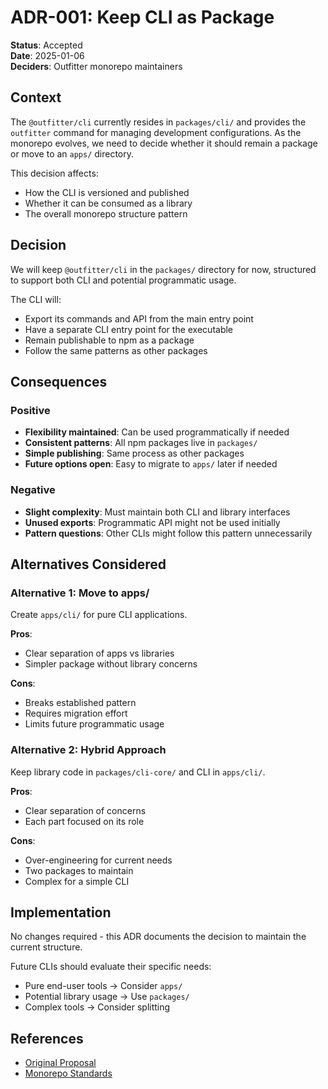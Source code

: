 # ADR-001: Keep CLI as Package

**Status**: Accepted  
**Date**: 2025-01-06  
**Deciders**: Outfitter monorepo maintainers

## Context

The `@outfitter/cli` currently resides in `packages/cli/` and provides the
`outfitter` command for managing development configurations. As the monorepo evolves,
we need to decide whether it should remain a package or move to an `apps/`
directory.

This decision affects:

- How the CLI is versioned and published
- Whether it can be consumed as a library
- The overall monorepo structure pattern

## Decision

We will keep `@outfitter/cli` in the `packages/` directory for now, structured
to support both CLI and potential programmatic usage.

The CLI will:

- Export its commands and API from the main entry point
- Have a separate CLI entry point for the executable
- Remain publishable to npm as a package
- Follow the same patterns as other packages

## Consequences

### Positive

- **Flexibility maintained**: Can be used programmatically if needed
- **Consistent patterns**: All npm packages live in `packages/`
- **Simple publishing**: Same process as other packages
- **Future options open**: Easy to migrate to `apps/` later if needed

### Negative

- **Slight complexity**: Must maintain both CLI and library interfaces
- **Unused exports**: Programmatic API might not be used initially
- **Pattern questions**: Other CLIs might follow this pattern unnecessarily

## Alternatives Considered

### Alternative 1: Move to apps/

Create `apps/cli/` for pure CLI applications.

**Pros**:

- Clear separation of apps vs libraries
- Simpler package without library concerns

**Cons**:

- Breaks established pattern
- Requires migration effort
- Limits future programmatic usage

### Alternative 2: Hybrid Approach

Keep library code in `packages/cli-core/` and CLI in `apps/cli/`.

**Pros**:

- Clear separation of concerns
- Each part focused on its role

**Cons**:

- Over-engineering for current needs
- Two packages to maintain
- Complex for a simple CLI

## Implementation

No changes required - this ADR documents the decision to maintain the current
structure.

Future CLIs should evaluate their specific needs:

- Pure end-user tools → Consider `apps/`
- Potential library usage → Use `packages/`
- Complex tools → Consider splitting

## References

- [Original Proposal](/docs/proposals/cli-package-and-app.md)
- [Monorepo Standards](/packages/fieldguides/content/standards/monorepo-standards.md)
